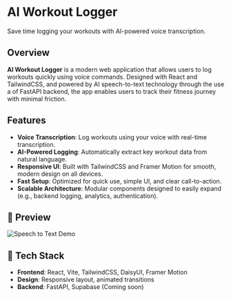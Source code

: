 # AI Workout Logger

Save time logging your workouts with AI-powered voice transcription.

## Overview

**AI Workout Logger** is a modern web application that allows users to log workouts quickly using voice commands. Designed with React and TailwindCSS, and powered by AI speech-to-text technology through the use a of FastAPI backend, the app enables users to track their fitness journey with minimal friction.

## Features

- **Voice Transcription**: Log workouts using your voice with real-time transcription.
- **AI-Powered Logging**: Automatically extract key workout data from natural language.
- **Responsive UI**: Built with TailwindCSS and Framer Motion for smooth, modern design on all devices.
- **Fast Setup**: Optimized for quick use, simple UI, and clear call-to-action.
- **Scalable Architecture**: Modular components designed to easily expand (e.g., backend logging, analytics, authentication).

## 📸 Preview

![Speech to Text Demo](./assets/speach_to_text.jpg)

## 🚀 Tech Stack

- **Frontend**: React, Vite, TailwindCSS, DaisyUI, Framer Motion
- **Design**: Responsive layout, animated transitions
- **Backend**: FastAPI, Supabase (Coming soon)

